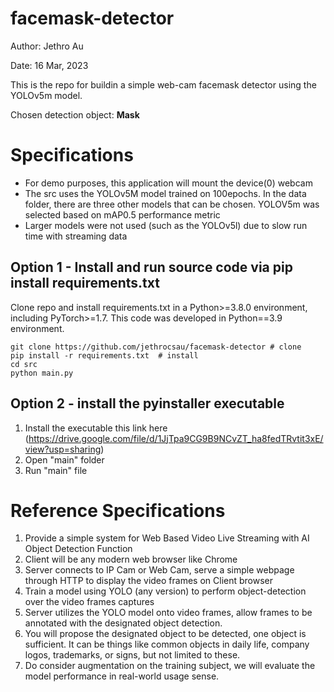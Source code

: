 # facemask-detector
Author: Jethro Au

Date: 16 Mar, 2023

This is the repo for buildin a simple web-cam facemask detector using the YOLOv5m model.

Chosen detection object: **Mask**

# Specifications
- For demo purposes, this application will mount the device(0) webcam
- The src uses the YOLOv5M model trained on 100epochs. In the data folder, there are three other models that can be chosen. YOLOV5m was selected based on mAP0.5 performance metric
- Larger models were not used (such as the YOLOv5l) due to slow run time with streaming data

## Option 1 - Install and run source code via pip install requirements.txt
Clone repo and install requirements.txt in a Python>=3.8.0 environment, including PyTorch>=1.7. This code was developed in Python==3.9 environment.

```
git clone https://github.com/jethrocsau/facemask-detector # clone
pip install -r requirements.txt  # install
cd src
python main.py
```

## Option 2 - install the pyinstaller executable 

1. Install the executable this link here (https://drive.google.com/file/d/1JjTpa9CG9B9NCvZT_ha8fedTRvtit3xE/view?usp=sharing)
2. Open "main" folder
3. Run "main" file

# Reference Specifications
1. Provide a simple system for Web Based Video Live Streaming with AI Object Detection Function
2. Client will be any modern web browser like Chrome
3. Server connects to IP Cam or Web Cam, serve a simple webpage through HTTP to display the video frames on Client browser
4. Train a model using YOLO (any version) to perform object-detection over the video frames captures
5. Server utilizes the YOLO model onto video frames, allow frames to be annotated with the designated object detection.
6. You will propose the designated object to be detected, one object is sufficient. It can be things like common objects in daily life, company logos, trademarks, or signs, but not limited to these.
7. Do consider augmentation on the training subject, we will evaluate the model performance in real-world usage sense.
